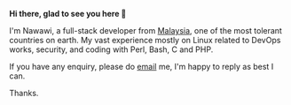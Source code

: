 **Hi there, glad to see you here :wave:**

I'm Nawawi, a full-stack developer from [Malaysia](https://en.wikipedia.org/wiki/Malaysia), one of the most tolerant countries on earth. My vast experience mostly on Linux related to DevOps works, security, and coding with Perl, Bash, C and PHP.

If you have any enquiry, please do [email](https://docketcache.com/contactus/) me, I'm happy to reply as best I can.

Thanks.

